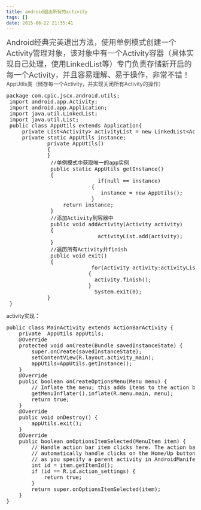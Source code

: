 ```yaml
---
title: android退出所有的activity
tags: []
date: 2015-06-22 21:35:41
---
```

<!-- more -->
<span style="font-size: 20px;"><span style="color: rgb(68, 68, 68); background-color: rgb(255, 255, 255);">Android经典完美退出方法，使用单例模式创建一个Activity管理对象，该对象中有一个Activity容器（具体实现自己处理，使用LinkedList等）专门负责存储新开启的每一个Activity，并且容易理解、易于操作，非常不错！</span>
 <span style="color: rgb(68, 68, 68); background-color: rgb(255, 255, 255); font-size: 14px;">AppUtils类（储存每一个Activity，并实现关闭所有Activity的操作）</span></span>

<pre class="brush:java;toolbar:false">package com.cpic.jscx.android.utils; 
 import android.app.Activity; 
 import android.app.Application; 
 import java.util.LinkedList; 
 import java.util.List; 
 public class AppUtils extends Application{ 
     private List&lt;Activity&gt; activityList = new LinkedList&lt;Activity&gt;(); 
     private static AppUtils instance; 
             private AppUtils() 
             { 
             } 
              //单例模式中获取唯一的app实例 
              public static AppUtils getInstance() 
              { 
                             if(null == instance) 
                           { 
                              instance = new AppUtils(); 
                           } 
                  return instance;             
              } 
              //添加Activity到容器中 
              public void addActivity(Activity activity) 
              { 
                             activityList.add(activity); 
              } 
              //遍历所有Activity并finish 
              public void exit() 
              { 
                           for(Activity activity:activityList) 
                          { 
                            activity.finish(); 
                          } 
                            System.exit(0); 
             } 
 }</pre>

activity实现：

<pre class="brush:java;toolbar:false">public class MainActivity extends ActionBarActivity {
    private  AppUtils appUtils;
    @Override
    protected void onCreate(Bundle savedInstanceState) {
        super.onCreate(savedInstanceState);
        setContentView(R.layout.activity_main);
        appUtils=AppUtils.getInstance();
    }
    @Override
    public boolean onCreateOptionsMenu(Menu menu) {
        // Inflate the menu; this adds items to the action bar if it is present.
        getMenuInflater().inflate(R.menu.main, menu);
        return true;
    }
    @Override
    public void onDestroy() {
        appUtils.exit();
    }
    @Override
    public boolean onOptionsItemSelected(MenuItem item) {
        // Handle action bar item clicks here. The action bar will
        // automatically handle clicks on the Home/Up button, so long
        // as you specify a parent activity in AndroidManifest.xml.
        int id = item.getItemId();
        if (id == R.id.action_settings) {
            return true;
        }
        return super.onOptionsItemSelected(item);
    }
}</pre>
